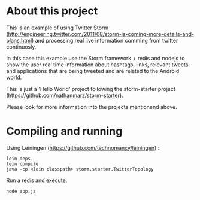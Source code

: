 # About this project
This is an example of using Twitter Storm (http://engineering.twitter.com/2011/08/storm-is-coming-more-details-and-plans.html)
and processing real live information comming from twitter continuosly.

In this case this example use the Storm framework + redis and nodejs to show the user real time information about
hashtags, links, relevant tweets and applications that are being tweeted and are related to the Android world.

This is just a 'Hello World' project following the storm-starter project (https://github.com/nathanmarz/storm-starter).

Please look for more information into the projects mentionend above.




# Compiling and running
Using Leiningen (https://github.com/technomancy/leiningen) :

```
lein deps
lein compile
java -cp <lein classpath> storm.starter.TwitterTopology
```

Run a redis and execute:

```
node app.js
```

